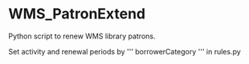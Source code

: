 # WMS_PatronExtend

Python script to renew WMS library patrons. 

Set activity and renewal periods by ''' borrowerCategory ''' in rules.py
